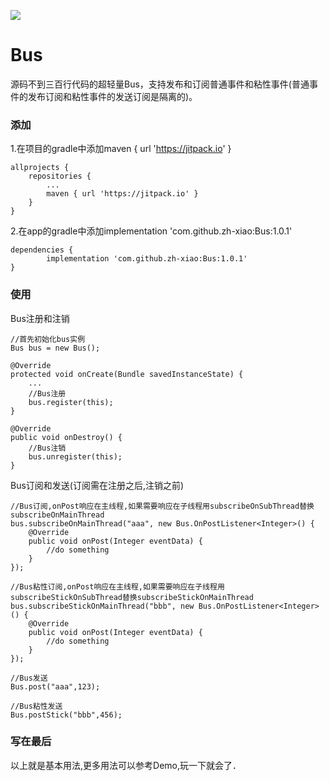 [![](https://jitpack.io/v/zh-xiao/Bus.svg)](https://jitpack.io/#zh-xiao/Bus)
# Bus 
源码不到三百行代码的超轻量Bus，支持发布和订阅普通事件和粘性事件(普通事件的发布订阅和粘性事件的发送订阅是隔离的)。
### 添加
1.在项目的gradle中添加maven { url 'https://jitpack.io' }

	allprojects {
		repositories {
			...
			maven { url 'https://jitpack.io' }
		}
	}
2.在app的gradle中添加implementation 'com.github.zh-xiao:Bus:1.0.1'

	dependencies {
	        implementation 'com.github.zh-xiao:Bus:1.0.1'
	}
### 使用
Bus注册和注销
```
//首先初始化bus实例
Bus bus = new Bus();

@Override
protected void onCreate(Bundle savedInstanceState) {
    ...
    //Bus注册
    bus.register(this);
}

@Override
public void onDestroy() {
    //Bus注销
    bus.unregister(this);
}
```
Bus订阅和发送(订阅需在注册之后,注销之前)
```
//Bus订阅,onPost响应在主线程,如果需要响应在子线程用subscribeOnSubThread替换subscribeOnMainThread
bus.subscribeOnMainThread("aaa", new Bus.OnPostListener<Integer>() {
    @Override
    public void onPost(Integer eventData) {
        //do something
    }
});

//Bus粘性订阅,onPost响应在主线程,如果需要响应在子线程用subscribeStickOnSubThread替换subscribeStickOnMainThread
bus.subscribeStickOnMainThread("bbb", new Bus.OnPostListener<Integer>() {
    @Override
    public void onPost(Integer eventData) {
        //do something
    }
});
         
//Bus发送
Bus.post("aaa",123);

//Bus粘性发送
Bus.postStick("bbb",456);

```
### 写在最后
以上就是基本用法,更多用法可以参考Demo,玩一下就会了．
